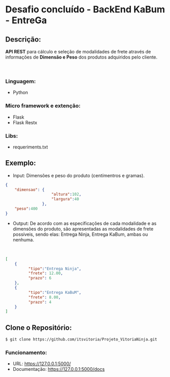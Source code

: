 <h1>
    Desafio concluído - BackEnd KaBum - <strong>EntreGa</strong>
</h1>

<h2>Descrição:</h2>
<strong>API REST</strong> para cálculo e seleção de modalidades de frete através de informações de <strong>Dimensão e Peso</strong> dos produtos adquiridos pelo cliente.
</br>
</br>
</br>
<h3>Linguagem:</h3>

- Python

<h3>Micro framework e extenção:</h3>

- Flask
- Flask Restx

<h3>Libs:</h3>

- requeriments.txt

<h2>Exemplo:</h2>

- Input: Dimensões e peso do produto (centímentros e gramas).

```json
{
    "dimensao": {
                    "altura":102,
                    "largura":40
                },
    "peso":400
}
````
- Output: De acordo com as especificações de cada modalidade e as dimensões do produto, são apresentadas as modalidades de frete possíveis, sendo elas: Entrega Ninja, Entrega KaBum, ambas ou nenhuma.
</br>

```json
[
	{
          "tipo":"Entrega Ninja",
    	  "frete": 12.00,
    	  "prazo": 6
	},
	{
    	  "tipo":"Entrega KaBuM",
    	  "frete": 8.00,
    	  "prazo": 4
	}
]
````
<h2>Clone o Repositório:</h2>

````bash
$ git clone https://github.com/itsvitoria/Projeto_VitoriaNinja.git
````
<h3>Funcionamento:</h3> 

- URL: https://127.0.0.1:5000/ 
- Documentação: https://127.0.0.1:5000/docs 
